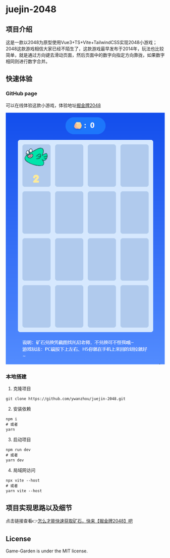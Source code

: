 # juejin-2048

## 项目介绍

这是一款以2048为原型使用Vue3+TS+Vite+TailwindCSS实现2048小游戏；2048这款游戏相信大家已经不陌生了，这款游戏最早发布于2014年，玩法也比较简单，就是通过方向键去滑动页面，然后页面中的数字向指定方向靠拢，如果数字相同则进行数字合并。

## 快速体验

### GitHub page

可以在线体验这款小游戏，体验地址[掘金牌2048](https://ywanzhou.github.io/juejin-2048/)

![demo](./image/game-demo.gif)

### 本地搭建

1. 克隆项目
  ```shell
  git clone https://github.com/ywanzhou/juejin-2048.git
  ```
2. 安装依赖
  ```shell
  npm i 
  # 或者 
  yarn
  ```
3. 启动项目
  ```shell
  npm run dev
  # 或者
  yarn dev
  ```
4. 局域网访问
  ```shell
  npx vite --host
  # 或者
  yarn vite --host
  ```

## 项目实现思路以及细节

点击链接查看👉[怎么才能快速获取矿石，快来【掘金牌2048】吧](https://juejin.cn/post/7080899111188332575)


## License

Game-Garden is under the MIT license.
